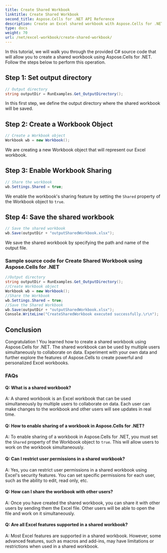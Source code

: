 ```yaml
---
title: Create Shared Workbook
linktitle: Create Shared Workbook
second_title: Aspose.Cells for .NET API Reference
description: Create an Excel shared workbook with Aspose.Cells for .NET to enable concurrent data collaboration.
type: docs
weight: 70
url: /net/excel-workbook/create-shared-workbook/
---
```

In this tutorial, we will walk you through the provided C# source code that will allow you to create a shared workbook using Aspose.Cells for .NET. Follow the steps below to perform this operation.

## Step 1: Set output directory

```csharp
// Output directory
string outputDir = RunExamples.Get_OutputDirectory();
```

In this first step, we define the output directory where the shared workbook will be saved.

## Step 2: Create a Workbook Object

```csharp
// Create a Workbook object
Workbook wb = new Workbook();
```

We are creating a new Workbook object that will represent our Excel workbook.

## Step 3: Enable Workbook Sharing

```csharp
// Share the workbook
wb.Settings.Shared = true;
```

We enable the workbook's sharing feature by setting the `Shared` property of the Workbook object to `true`.

## Step 4: Save the shared workbook

```csharp
// Save the shared workbook
wb.Save(outputDir + "outputSharedWorkbook.xlsx");
```

We save the shared workbook by specifying the path and name of the output file.

### Sample source code for Create Shared Workbook using Aspose.Cells for .NET 
```csharp
//Output directory
string outputDir = RunExamples.Get_OutputDirectory();
//Create Workbook object
Workbook wb = new Workbook();
//Share the Workbook
wb.Settings.Shared = true;
//Save the Shared Workbook
wb.Save(outputDir + "outputSharedWorkbook.xlsx");
Console.WriteLine("CreateSharedWorkbook executed successfully.\r\n");
```

## Conclusion

Congratulation ! You learned how to create a shared workbook using Aspose.Cells for .NET. The shared workbook can be used by multiple users simultaneously to collaborate on data. Experiment with your own data and further explore the features of Aspose.Cells to create powerful and personalized Excel workbooks.

### FAQs

#### Q: What is a shared workbook?

A: A shared workbook is an Excel workbook that can be used simultaneously by multiple users to collaborate on data. Each user can make changes to the workbook and other users will see updates in real time.

#### Q: How to enable sharing of a workbook in Aspose.Cells for .NET?

A: To enable sharing of a workbook in Aspose.Cells for .NET, you must set the `Shared` property of the Workbook object to `true`. This will allow users to work on the workbook simultaneously.

#### Q: Can I restrict user permissions in a shared workbook?

A: Yes, you can restrict user permissions in a shared workbook using Excel's security features. You can set specific permissions for each user, such as the ability to edit, read only, etc.

#### Q: How can I share the workbook with other users?

A: Once you have created the shared workbook, you can share it with other users by sending them the Excel file. Other users will be able to open the file and work on it simultaneously.

#### Q: Are all Excel features supported in a shared workbook?

A: Most Excel features are supported in a shared workbook. However, some advanced features, such as macros and add-ins, may have limitations or restrictions when used in a shared workbook.
